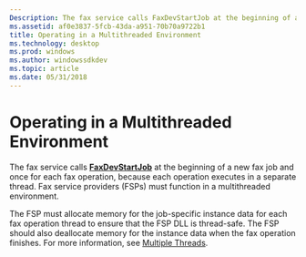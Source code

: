 ```yaml
---
Description: The fax service calls FaxDevStartJob at the beginning of a new fax job and once for each fax operation, because each operation executes in a separate thread. Fax service providers (FSPs) must function in a multithreaded environment.
ms.assetid: af0e3837-5fcb-43da-a951-70b70a9722b1
title: Operating in a Multithreaded Environment
ms.technology: desktop
ms.prod: windows
ms.author: windowssdkdev
ms.topic: article
ms.date: 05/31/2018
---
```


# Operating in a Multithreaded Environment

The fax service calls [**FaxDevStartJob**](/previous-versions/windows/desktop/api/FaxDev/nf-faxdev-faxdevstartjob) at the beginning of a new fax job and once for each fax operation, because each operation executes in a separate thread. Fax service providers (FSPs) must function in a multithreaded environment.

The FSP must allocate memory for the job-specific instance data for each fax operation thread to ensure that the FSP DLL is thread-safe. The FSP should also deallocate memory for the instance data when the fax operation finishes. For more information, see [Multiple Threads](http://msdn.microsoft.com/library/en-us/dllproc/base/multiple_threads.asp).

 

 



